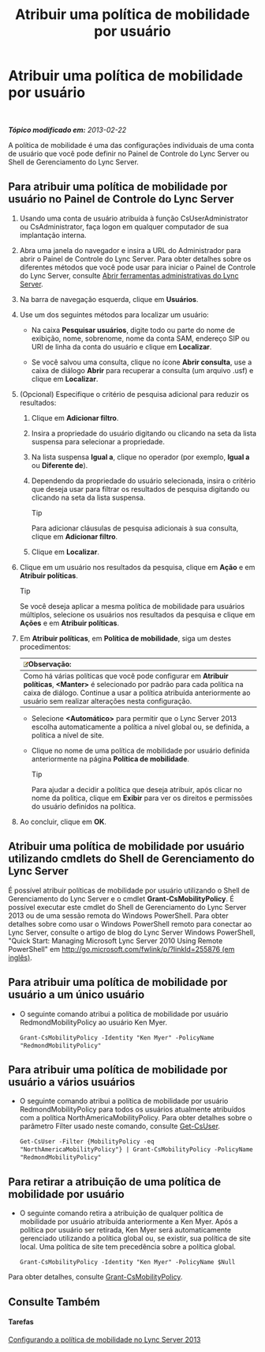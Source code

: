 ﻿---
title: Atribuir uma política de mobilidade por usuário
TOCTitle: Atribuir uma política de mobilidade por usuário
ms:assetid: d8bf997f-4bc7-48d3-973b-323505f55e9d
ms:mtpsurl: https://technet.microsoft.com/pt-br/library/JJ721902(v=OCS.15)
ms:contentKeyID: 49886435
ms.date: 05/19/2016
mtps_version: v=OCS.15
ms.translationtype: HT
---

# Atribuir uma política de mobilidade por usuário

 

_**Tópico modificado em:** 2013-02-22_

A política de mobilidade é uma das configurações individuais de uma conta de usuário que você pode definir no Painel de Controle do Lync Server ou Shell de Gerenciamento do Lync Server.

## Para atribuir uma política de mobilidade por usuário no Painel de Controle do Lync Server

1.  Usando uma conta de usuário atribuída à função CsUserAdministrator ou CsAdministrator, faça logon em qualquer computador de sua implantação interna.

2.  Abra uma janela do navegador e insira a URL do Administrador para abrir o Painel de Controle do Lync Server. Para obter detalhes sobre os diferentes métodos que você pode usar para iniciar o Painel de Controle do Lync Server, consulte [Abrir ferramentas administrativas do Lync Server](lync-server-2013-open-lync-server-administrative-tools.md).

3.  Na barra de navegação esquerda, clique em **Usuários**.

4.  Use um dos seguintes métodos para localizar um usuário:
    
      - Na caixa **Pesquisar usuários**, digite todo ou parte do nome de exibição, nome, sobrenome, nome da conta SAM, endereço SIP ou URI de linha da conta do usuário e clique em **Localizar**.
    
      - Se você salvou uma consulta, clique no ícone **Abrir consulta**, use a caixa de diálogo **Abrir** para recuperar a consulta (um arquivo .usf) e clique em **Localizar**.

5.  (Opcional) Especifique o critério de pesquisa adicional para reduzir os resultados:
    
    1.  Clique em **Adicionar filtro**.
    
    2.  Insira a propriedade do usuário digitando ou clicando na seta da lista suspensa para selecionar a propriedade.
    
    3.  Na lista suspensa **Igual a**, clique no operador (por exemplo, **Igual a** ou **Diferente de**).
    
    4.  Dependendo da propriedade do usuário selecionada, insira o critério que deseja usar para filtrar os resultados de pesquisa digitando ou clicando na seta da lista suspensa.
        

        > [!TIP]
        > Para adicionar cláusulas de pesquisa adicionais à sua consulta, clique em <STRONG>Adicionar filtro</STRONG>.

    
    5.  Clique em **Localizar**.

6.  Clique em um usuário nos resultados da pesquisa, clique em **Ação** e em **Atribuir políticas**.
    

    > [!TIP]
    > Se você deseja aplicar a mesma política de mobilidade para usuários múltiplos, selecione os usuários nos resultados da pesquisa e clique em <STRONG>Ações</STRONG> e em <STRONG>Atribuir políticas</STRONG>.



7.  Em **Atribuir políticas**, em **Política de mobilidade**, siga um destes procedimentos:
    
    <table>
    <thead>
    <tr class="header">
    <th><img src="images/Gg425756.note(OCS.15).gif" title="note" alt="note" />Observação:</th>
    </tr>
    </thead>
    <tbody>
    <tr class="odd">
    <td>Como há várias políticas que você pode configurar em <strong>Atribuir políticas</strong>, <strong>&lt;Manter&gt;</strong> é selecionado por padrão para cada política na caixa de diálogo. Continue a usar a política atribuída anteriormente ao usuário sem realizar alterações nesta configuração.</td>
    </tr>
    </tbody>
    </table>
    
      - Selecione **\<Automático\>** para permitir que o Lync Server 2013 escolha automaticamente a política a nível global ou, se definida, a política a nível de site.
    
      - Clique no nome de uma política de mobilidade por usuário definida anteriormente na página **Política de mobilidade**.
        

        > [!TIP]
        > Para ajudar a decidir a política que deseja atribuir, após clicar no nome da política, clique em <STRONG>Exibir</STRONG> para ver os direitos e permissões do usuário definidos na política.



8.  Ao concluir, clique em **OK**.

## Atribuir uma política de mobilidade por usuário utilizando cmdlets do Shell de Gerenciamento do Lync Server

É possível atribuir políticas de mobilidade por usuário utilizando o Shell de Gerenciamento do Lync Server e o cmdlet **Grant-CsMobilityPolicy**. É possível executar este cmdlet do Shell de Gerenciamento do Lync Server 2013 ou de uma sessão remota do Windows PowerShell. Para obter detalhes sobre como usar o Windows PowerShell remoto para conectar ao Lync Server, consulte o artigo de blog do Lync Server Windows PowerShell, "Quick Start: Managing Microsoft Lync Server 2010 Using Remote PowerShell" em [http://go.microsoft.com/fwlink/p/?linkId=255876 (em inglês)](http://go.microsoft.com/fwlink/p/?linkid=255876).

## Para atribuir uma política de mobilidade por usuário a um único usuário

  - O seguinte comando atribui a política de mobilidade por usuário RedmondMobilityPolicy ao usuário Ken Myer.
    
        Grant-CsMobilityPolicy -Identity "Ken Myer" -PolicyName "RedmondMobilityPolicy"

## Para atribuir uma política de mobilidade por usuário a vários usuários

  - O seguinte comando atribui a política de mobilidade por usuário RedmondMobilityPolicy para todos os usuários atualmente atribuídos com a política NorthAmericaMobilityPolicy. Para obter detalhes sobre o parâmetro Filter usado neste comando, consulte [Get-CsUser](get-csuser.md).
    
        Get-CsUser -Filter {MobilityPolicy -eq "NorthAmericaMobilityPolicy"} | Grant-CsMobilityPolicy -PolicyName "RedmondMobilityPolicy"

## Para retirar a atribuição de uma política de mobilidade por usuário

  - O seguinte comando retira a atribuição de qualquer política de mobilidade por usuário atribuída anteriormente a Ken Myer. Após a política por usuário ser retirada, Ken Myer será automaticamente gerenciado utilizando a política global ou, se existir, sua política de site local. Uma política de site tem precedência sobre a política global.
    
        Grant-CsMobilityPolicy -Identity "Ken Myer" -PolicyName $Null

Para obter detalhes, consulte [Grant-CsMobilityPolicy](grant-csmobilitypolicy.md).

## Consulte Também

#### Tarefas

[Configurando a política de mobilidade no Lync Server 2013](lync-server-2013-configuring-mobility-policy.md)

